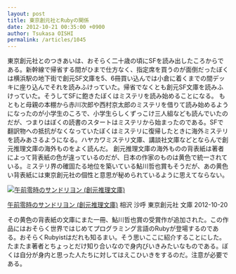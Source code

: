 ```yaml
---
layout: post
title: 東京創元社とRubyの関係
date: 2012-10-21 00:35:00 +0900
author: Tsukasa OISHI
permalink: /articles/1045
---
```


東京創元社とのつきあいは、おそらく二十歳の頃にSFを読み出したころからである。新幹線で帰省する間がひまで仕方なく、指定席を買うのが面倒だったぼくは横浜駅の地下街で創元SF文庫を5、6冊買い込んでは小倉に着くまでの間デッキに座り込んでそれを読みふけっていた。帰省でなくとも創元SF文庫を読みふけっていた。そうしてSFに飽きたぼくはミステリを読み始めることになる。
もともと母親の本棚から赤川次郎や西村京太郎のミステリを借りて読み始めるようになったのが小学生のころで、小学生らしくずっこけ三人組なども読んでいたのだが、つまりはぼくの読書のスタートはミステリから始まったのである。SFで翻訳物への抵抗がなくなっていたぼくはミステリに復帰したときに海外ミステリを読みあさるようになる。ハヤカワミステリ文庫、講談社文庫などとならんで創元推理文庫の海外ものをよく読んだ。
創元推理文庫の海外ものの背表紙は著者によって背表紙の色が違っているのだが、日本の作家のものは黄色で統一されている。ミステリ界の確固たる地位を築いている鮎川哲也賞もそうだが、あの黄色い背表紙には東京創元社の個性と意思が秘められているように思えてならない。

 [![午前零時のサンドリヨン (創元推理文庫)](https://images-na.ssl-images-amazon.com/images/I/51MCenY2DIL._SL160_.jpg "午前零時のサンドリヨン (創元推理文庫)")](http://www.amazon.co.jp/%E5%8D%88%E5%89%8D%E9%9B%B6%E6%99%82%E3%81%AE%E3%82%B5%E3%83%B3%E3%83%89%E3%83%AA%E3%83%A8%E3%83%B3-%E5%89%B5%E5%85%83%E6%8E%A8%E7%90%86%E6%96%87%E5%BA%AB-%E7%9B%B8%E6%B2%A2-%E6%B2%99%E5%91%BC/dp/4488423116%3FSubscriptionId%3DAKIAIKJECTBTL3JTYTKA%26tag%3Dkaeruspoon-22%26linkCode%3Dxm2%26camp%3D2025%26creative%3D165953%26creativeASIN%3D4488423116)

 [午前零時のサンドリヨン (創元推理文庫)](http://www.amazon.co.jp/%E5%8D%88%E5%89%8D%E9%9B%B6%E6%99%82%E3%81%AE%E3%82%B5%E3%83%B3%E3%83%89%E3%83%AA%E3%83%A8%E3%83%B3-%E5%89%B5%E5%85%83%E6%8E%A8%E7%90%86%E6%96%87%E5%BA%AB-%E7%9B%B8%E6%B2%A2-%E6%B2%99%E5%91%BC/dp/4488423116%3FSubscriptionId%3DAKIAIKJECTBTL3JTYTKA%26tag%3Dkaeruspoon-22%26linkCode%3Dxm2%26camp%3D2025%26creative%3D165953%26creativeASIN%3D4488423116)
相沢 沙呼
東京創元社
文庫
2012-10-20

その黄色の背表紙の文庫にまた一冊、鮎川哲也賞の受賞作が追加された。この作品にはおそらく世界ではじめてプログラミング言語のRubyが登場するのである。おそらくRubyistはだれも知るまい。そう思いここに紹介することにした。たまたま著者とちょっとだけ知り合いなので身内びいきみたいなものである。ぼくは自分が身内と思った人たちに対してはえこひいきをするのだ。注意が必要である。

